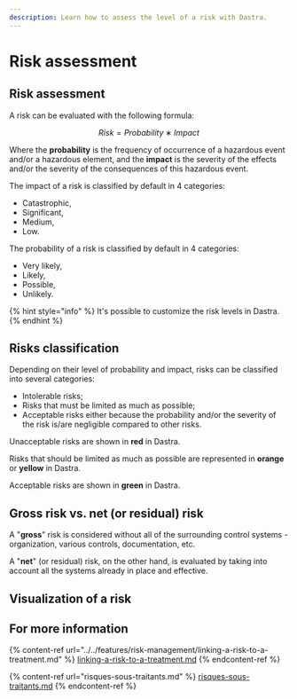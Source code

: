 ```yaml
---
description: Learn how to assess the level of a risk with Dastra.
---
```


# Risk assessment

## Risk assessment

A risk can be evaluated with the following formula:

$$
Risk=Probability∗Impact
$$

Where the **probability** is the frequency of occurrence of a hazardous event and/or a hazardous element, and the **impact** is the severity of the effects and/or the severity of the consequences of this hazardous event.

The impact of a risk is classified by default in 4 categories:&#x20;

* Catastrophic,&#x20;
* Significant,&#x20;
* Medium,&#x20;
* Low.

The probability of a risk is classified by default in 4 categories:

* Very likely,&#x20;
* Likely,&#x20;
* Possible,&#x20;
* Unlikely.

{% hint style="info" %}
It's possible to customize the risk levels in Dastra.
{% endhint %}

## Risks classification

Depending on their level of probability and impact, risks can be classified into several categories:&#x20;

* Intolerable risks;
* Risks that must be limited as much as possible;
* Acceptable risks either because the probability and/or the severity of the risk is/are negligible compared to other risks.

Unacceptable risks are shown in **red** in Dastra.&#x20;

Risks that should be limited as much as possible are represented in **orange** or **yellow** in Dastra.&#x20;

Acceptable risks are shown in **green** in Dastra.

## Gross risk vs. net (or residual) risk

A "**gross**" risk is considered without all of the surrounding control systems - organization, various controls, documentation, etc.&#x20;

A "**net**" (or residual) risk, on the other hand, is evaluated by taking into account all the systems already in place and effective.

## Visualization of a risk





## For more information

{% content-ref url="../../features/risk-management/linking-a-risk-to-a-treatment.md" %}
[linking-a-risk-to-a-treatment.md](../../features/risk-management/linking-a-risk-to-a-treatment.md)
{% endcontent-ref %}

{% content-ref url="risques-sous-traitants.md" %}
[risques-sous-traitants.md](risques-sous-traitants.md)
{% endcontent-ref %}
